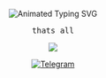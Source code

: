 <p align="center">
  <img src="https://readme-typing-svg.demolab.com?font=Fira+Code&weight=600&size=26&duration=1&pause=1&color=FF6B6B&center=true&vCenter=true&random=false&width=435&lines=Alexey&color=4ECDC4&lines=%7C&color=FF6B6B&lines=finansist1&color=4ECDC4" alt="Animated Typing SVG" />
</p>

<p align="center">
  <samp>
    thats all
  </samp>
</p>

<p align="center">
  <a href="https://skillicons.dev">
    <img src="https://skillicons.dev/icons?i=python,git,postgresql,linux" />
  </a>
</p>

<p align="center">
  <a href="https://t.me/financisst">
    <img src="https://img.shields.io/badge/Telegram-@financisst-5D8FF3?style=flat-square&logo=telegram" alt="Telegram" />
  </a>
</p>
